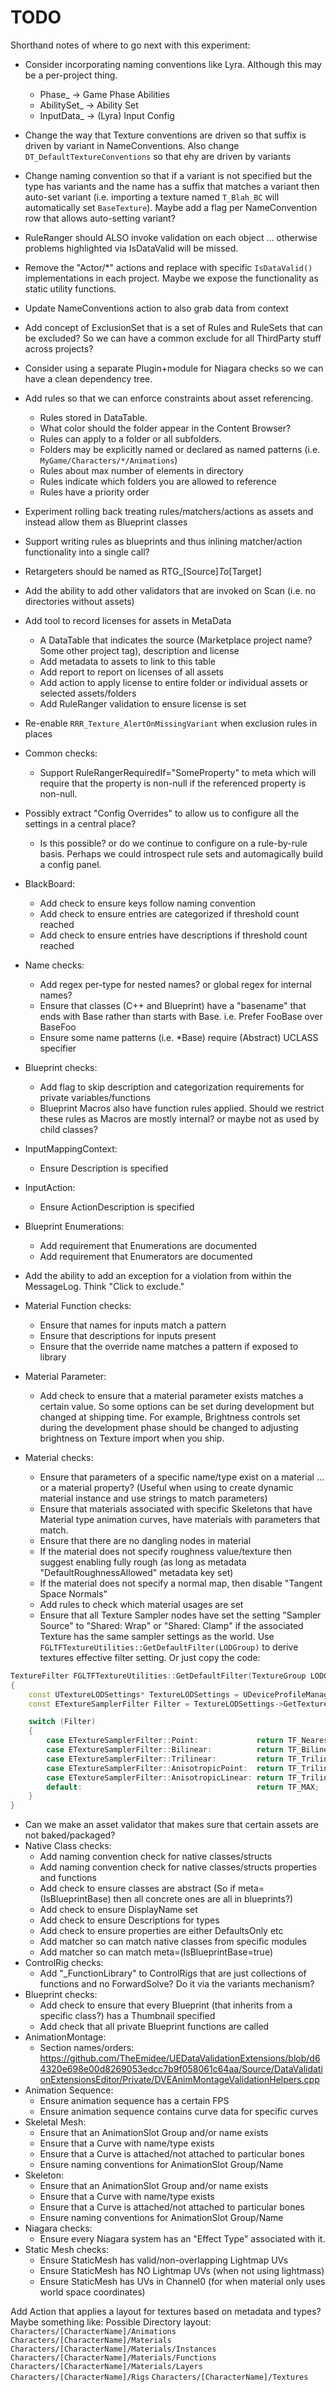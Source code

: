 # TODO

Shorthand notes of where to go next with this experiment:

* Consider incorporating naming conventions like Lyra. Although this may be a per-project thing.
  - Phase_	-> Game Phase Abilities
  - AbilitySet_ -> Ability Set
  - InputData_ -> (Lyra) Input Config

* Change the way that Texture conventions are driven so that suffix is driven by variant in NameConventions. Also change `DT_DefaultTextureConventions` so that ehy are driven by variants
* Change naming convention so that if a variant is not specified but the type has variants and the name has a suffix that matches a variant then auto-set variant (i.e. importing a texture named `T_Blah_BC` will automatically set `BaseTexture`). Maybe add a flag per NameConvention row that allows auto-setting variant?

* RuleRanger should ALSO invoke validation on each object ... otherwise problems highlighted via IsDataValid will be missed.

* Remove the "Actor/*" actions and replace with specific `IsDataValid()` implementations in each project. Maybe we expose the functionality as static utility functions.
* Update NameConventions action to also grab data from context
* Add concept of ExclusionSet that is a set of Rules and RuleSets that can be excluded? So we can have a common exclude for all ThirdParty stuff across projects?
* Consider using a separate Plugin+module for Niagara checks so we can have a clean dependency tree.
* Add rules so that we can enforce constraints about asset referencing.
  * Rules stored in DataTable.
  * What color should the folder appear in the Content Browser?
  * Rules can apply to a folder or all subfolders.
  * Folders may be explicitly named or declared as named patterns (i.e. `MyGame/Characters/*/Animations`)
  * Rules about max number of elements in directory
  * Rules indicate which folders you are allowed to reference
  * Rules have a priority order
* Experiment rolling back treating rules/matchers/actions as assets and instead allow them as Blueprint classes
* Support writing rules as blueprints and thus inlining matcher/action functionality into a single call?
* Retargeters should be named as RTG_\[Source\]_To_\[Target\]
* Add the ability to add other validators that are invoked on Scan (i.e. no directories without assets)
* Add tool to record licenses for assets in MetaData
    * A DataTable that indicates the source (Marketplace project name? Some other project tag), description and license
    * Add metadata to assets to link to this table
    * Add report to report on licenses of all assets
    * Add action to apply license to entire folder or individual assets or selected assets/folders
    * Add RuleRanger validation to ensure license is set
* Re-enable `RRR_Texture_AlertOnMissingVariant` when exclusion rules in places
* Common checks:
  * Support RuleRangerRequiredIf="SomeProperty" to meta which will require that the property is non-null if the referenced property is non-null.
* Possibly extract "Config Overrides" to allow us to configure all the settings in a central place?
  * Is this possible? or do we continue to configure on a rule-by-rule basis. Perhaps we could introspect rule sets and automagically build a config panel.
* BlackBoard:
  * Add check to ensure keys follow naming convention
  * Add check to ensure entries are categorized if threshold count reached
  * Add check to ensure entries have descriptions if threshold count reached
* Name checks:
  * Add regex per-type for nested names? or global regex for internal names?
  * Ensure that classes (C++ and Blueprint) have a "basename" that ends with Base rather than starts with Base. i.e. Prefer FooBase over BaseFoo
  * Ensure some name patterns (i.e. *Base) require (Abstract) UCLASS specifier
* Blueprint checks:
  * Add flag to skip description and categorization requirements for private variables/functions
  * Blueprint Macros also have function rules applied. Should we restrict these rules as Macros are mostly internal? or maybe not as used by child classes?
* InputMappingContext:
  * Ensure Description is specified
* InputAction:
  * Ensure ActionDescription is specified
* Blueprint Enumerations:
  * Add requirement that Enumerations are documented
  * Add requirement that Enumerators are documented
* Add the ability to add an exception for a violation from within the MessageLog. Think "Click to exclude."
* Material Function checks:
  * Ensure that names for inputs match a pattern
  * Ensure that descriptions for inputs present
  * Ensure that the override name matches a pattern if exposed to library
* Material Parameter:
  * Add check to ensure that a material parameter exists matches a certain value. So some options can be set during development
    but changed at shipping time. For example, Brightness controls set during the development phase should be changed to adjusting brightness
    on Texture import when you ship.
* Material checks:
  * Ensure that parameters of a specific name/type exist on a material ... or a material property? (Useful when using to create dynamic material instance and use strings to match parameters)
  * Ensure that materials associated with specific Skeletons that have Material type animation curves, have materials with parameters that match.
  * Ensure that there are no dangling nodes in material
  * If the material does not specify roughness value/texture then suggest enabling fully rough (as long as metadata "DefaultRoughnessAllowed" metadata key set)
  * If the material does not specify a normal map, then disable "Tangent Space Normals"
  * Add rules to check which material usages are set
  * Ensure that all Texture Sampler nodes have set the setting "Sampler Source" to "Shared: Wrap" or "Shared: Clamp" if
    the associated Texture has the same sampler settings as the world. Use `FGLTFTextureUtilities::GetDefaultFilter(LODGroup)`
    to derive textures effective filter setting. Or just copy the code:
```c++
TextureFilter FGLTFTextureUtilities::GetDefaultFilter(TextureGroup LODGroup)
{
	const UTextureLODSettings* TextureLODSettings = UDeviceProfileManager::Get().GetActiveProfile()->GetTextureLODSettings();
	const ETextureSamplerFilter Filter = TextureLODSettings->GetTextureLODGroup(LODGroup).Filter;

	switch (Filter)
	{
		case ETextureSamplerFilter::Point:             return TF_Nearest;
		case ETextureSamplerFilter::Bilinear:          return TF_Bilinear;
		case ETextureSamplerFilter::Trilinear:         return TF_Trilinear;
		case ETextureSamplerFilter::AnisotropicPoint:  return TF_Trilinear; // A lot of engine code doesn't result in nearest
		case ETextureSamplerFilter::AnisotropicLinear: return TF_Trilinear;
		default:                                       return TF_MAX;
	}
}
```
* Can we make an asset validator that makes sure that certain assets are not baked/packaged?
* Native Class checks:
  * Add naming convention check for native classes/structs
  * Add naming convention check for native classes/structs properties and functions
  * Add check to ensure classes are abstract (So if meta=(IsBlueprintBase) then all concrete ones are all in blueprints?)
  * Add check to ensure DisplayName set
  * Add check to ensure Descriptions for types
  * Add check to ensure properties are either DefaultsOnly etc
  * Add matcher so can match native classes from specific modules
  * Add matcher so can match meta=(IsBlueprintBase=true)
* ControlRig checks:
  * Add "_FunctionLibrary" to ControlRigs that are just collections of functions and no ForwardSolve? Do it via the variants mechanism?
* Blueprint checks:
  * Add check to ensure that every Blueprint (that inherits from a specific class?) has a Thumbnail specified
  * Add check that all private Blueprint functions are called
* AnimationMontage:
  * Section names/orders: https://github.com/TheEmidee/UEDataValidationExtensions/blob/d64320e698e00d8269053edcc7b9f058061c64aa/Source/DataValidationExtensionsEditor/Private/DVEAnimMontageValidationHelpers.cpp
* Animation Sequence:
  * Ensure animation sequence has a certain FPS
  * Ensure animation sequence contains curve data for specific curves
* Skeletal Mesh:
  * Ensure that an AnimationSlot Group and/or name exists
  * Ensure that a Curve with name/type exists
  * Ensure that a Curve is attached/not attached to particular bones
  * Ensure naming conventions for AnimationSlot Group/Name
* Skeleton:
  * Ensure that an AnimationSlot Group and/or name exists
  * Ensure that a Curve with name/type exists
  * Ensure that a Curve is attached/not attached to particular bones
  * Ensure naming conventions for AnimationSlot Group/Name
* Niagara checks:
  * Ensure every Niagara system has an "Effect Type" associated with it.
* Static Mesh checks:
  * Ensure StaticMesh has valid/non-overlapping Lightmap UVs
  * Ensure StaticMesh has NO Lightmap UVs (when not using lightmass)
  * Ensure StaticMesh has UVs in Channel0 (for when material only uses world space coordinates)

Add Action that applies a layout for textures based on metadata and types? Maybe something like:
Possible Directory layout:
 `Characters/[CharacterName]/Animations`
 `Characters/[CharacterName]/Materials`
 `Characters/[CharacterName]/Materials/Instances`
 `Characters/[CharacterName]/Materials/Functions`
 `Characters/[CharacterName]/Materials/Layers`
 `Characters/[CharacterName]/Rigs`
 `Characters/[CharacterName]/Textures`
